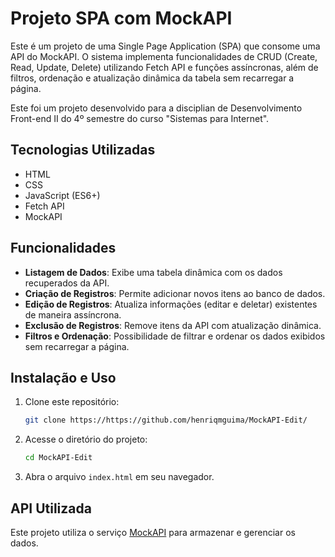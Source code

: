 # Projeto SPA com MockAPI

Este é um projeto de uma Single Page Application (SPA) que consome uma API do MockAPI. O sistema implementa funcionalidades de CRUD (Create, Read, Update, Delete) utilizando Fetch API e funções assíncronas, além de filtros, ordenação e atualização dinâmica da tabela sem recarregar a página.

Este foi um projeto desenvolvido para a disciplian de Desenvolvimento Front-end II do 4º semestre do curso "Sistemas para Internet".

## Tecnologias Utilizadas

- HTML
- CSS
- JavaScript (ES6+)
- Fetch API
- MockAPI

## Funcionalidades

- **Listagem de Dados**: Exibe uma tabela dinâmica com os dados recuperados da API.
- **Criação de Registros**: Permite adicionar novos itens ao banco de dados.
- **Edição de Registros**: Atualiza informações (editar e deletar) existentes de maneira assíncrona.
- **Exclusão de Registros**: Remove itens da API com atualização dinâmica.
- **Filtros e Ordenação**: Possibilidade de filtrar e ordenar os dados exibidos sem recarregar a página.

## Instalação e Uso

1. Clone este repositório:
   ```sh
   git clone https://https://github.com/henriqmguima/MockAPI-Edit/
   ```
2. Acesse o diretório do projeto:
   ```sh
   cd MockAPI-Edit
   ```
3. Abra o arquivo `index.html` em seu navegador.

## API Utilizada

Este projeto utiliza o serviço [MockAPI]([https://mockapi.io/](https://6730dfef7aaf2a9aff0f31ee.mockapi.io/movies)) para armazenar e gerenciar os dados.
